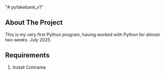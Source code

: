 "# pyfakebank_v1"
<!-- ABOUT THE PROJECT -->
## About The Project
This is my very first Python program, having worked with Python for almost two weeks. July 2025. 

<!-- Requirements -->
## Requirements
  1. Install Colorama 
